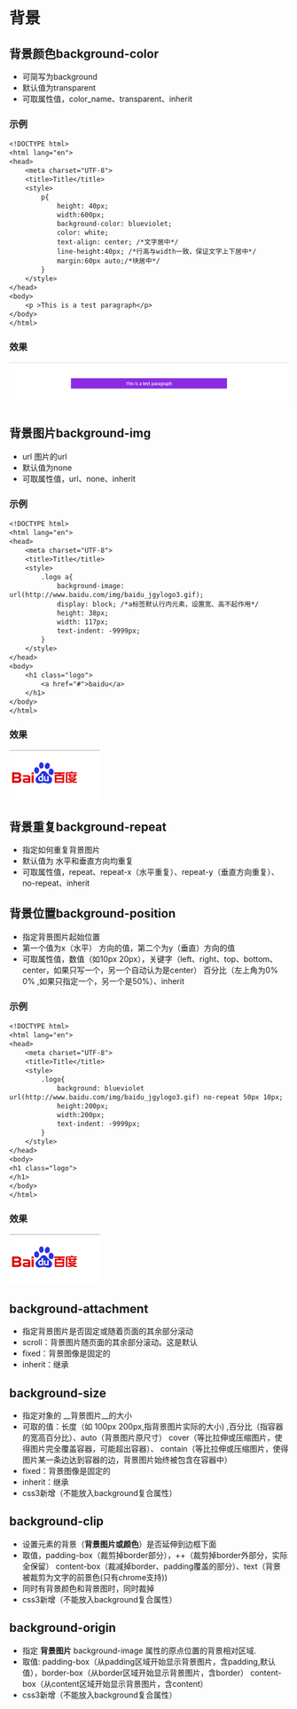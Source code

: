 # 背景

## 背景颜色background-color
* 可简写为background
* 默认值为transparent
* 可取属性值，color_name、transparent、inherit
### 示例
```
<!DOCTYPE html>
<html lang="en">
<head>
    <meta charset="UTF-8">
    <title>Title</title>
    <style>
        p{
            height: 40px;
            width:600px;
            background-color: blueviolet;
            color: white;
            text-align: center; /*文字居中*/
            line-height:40px; /*行高与width一致，保证文字上下居中*/
            margin:60px auto;/*块居中*/
        }
    </style>
</head>
<body>
    <p >This is a test paragraph</p>
</body>
</html>
```

### 效果
 ![背景颜色](./bgcolor.png)

## 背景图片background-img
* url 图片的url
* 默认值为none
* 可取属性值，url、none、inherit
### 示例
```
<!DOCTYPE html>
<html lang="en">
<head>
    <meta charset="UTF-8">
    <title>Title</title>
    <style>
        .logo a{
            background-image: url(http://www.baidu.com/img/baidu_jgylogo3.gif);
            display: block; /*a标签默认行内元素，设置宽、高不起作用*/
            height: 38px;
            width: 117px;
            text-indent: -9999px;
        }
    </style>
</head>
<body>
    <h1 class="logo">
        <a href="#">baidu</a>
    </h1>
</body>
</html>
```

### 效果
 ![背景图片](./bgimg.png)

## 背景重复background-repeat
* 指定如何重复背景图片
* 默认值为 水平和垂直方向均重复
* 可取属性值，repeat、repeat-x（水平重复）、repeat-y（垂直方向重复）、no-repeat、inherit


## 背景位置background-position
* 指定背景图片起始位置
* 第一个值为x（水平） 方向的值，第二个为y（垂直）方向的值
* 可取属性值，数值（如10px 20px），关键字（left、right、top、bottom、center，如果只写一个，另一个自动认为是center）
   百分比（左上角为0% 0% ,如果只指定一个，另一个是50%）、inherit
### 示例
```
<!DOCTYPE html>
<html lang="en">
<head>
    <meta charset="UTF-8">
    <title>Title</title>
    <style>
        .logo{
            background: blueviolet url(http://www.baidu.com/img/baidu_jgylogo3.gif) no-repeat 50px 10px;
            height:200px;
            width:200px;
            text-indent: -9999px;
        }
    </style>
</head>
<body>
<h1 class="logo">
</h1>
</body>
</html>
```

### 效果
 ![背景图片](./bgimg.png)

## background-attachment
* 指定背景图片是否固定或随着页面的其余部分滚动
* scroll：背景图片随页面的其余部分滚动。这是默认
* fixed：背景图像是固定的
* inherit：继承

## background-size
* 指定对象的 __背景图片__的大小
* 可取的值：长度（如 100px 200px,指背景图片实际的大小) ,百分比（指容器的宽高百分比）、auto（背景图片原尺寸）
   cover（等比拉伸或压缩图片，使得图片完全覆盖容器，可能超出容器）、
   contain（等比拉伸或压缩图片，使得图片某一条边达到容器的边，背景图片始终被包含在容器中）
* fixed：背景图像是固定的
* inherit：继承
* css3新增（不能放入background复合属性）

## background-clip
* 设置元素的背景（__背景图片或颜色__）是否延伸到边框下面
* 取值，padding-box（裁剪掉border部分），++（裁剪掉border外部分，实际全保留）
  content-box（裁减掉border、padding覆盖的部分）、text（背景被裁剪为文字的前景色(只有chrome支持))
* 同时有背景颜色和背景图时，同时裁掉    
* css3新增（不能放入background复合属性）

## background-origin
* 指定 __背景图片__ background-image 属性的原点位置的背景相对区域.
* 取值: padding-box（从padding区域开始显示背景图片，含padding,默认值），border-box（从border区域开始显示背景图片，含border）
       content-box（从content区域开始显示背景图片，含content）  
* css3新增（不能放入background复合属性）